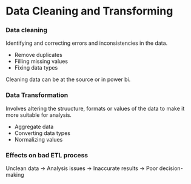 # Data Cleaning and Transforming
### Data cleaning
Identifying and correcting errors and inconsistencies in the data.
- Remove duplicates
- Filling missing values
- Fixing data types

Cleaning data can be at the source or in power bi.

### Data Transformation
Involves altering the struucture, formats or values of the data to make it more suitable for analysis.
- Aggregate data
- Converting data types
- Normalizing values

### Effects on bad ETL process
Unclean data -> Analysis issues -> Inaccurate results -> Poor decision-making  
